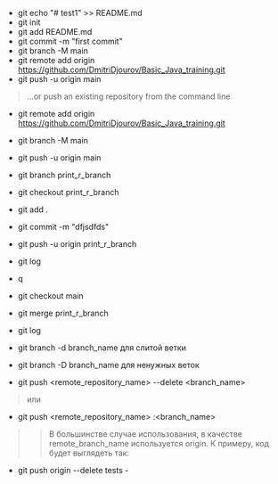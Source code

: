 +  git echo "# test1" >> README.md
+  git init
+  git add README.md
+  git commit -m "first commit"
+  git branch -M main
+  git remote add origin https://github.com/DmitriDjourov/Basic_Java_training.git
+  git push -u origin main
>  …or push an existing repository from the command line
+  git remote add origin https://github.com/DmitriDjourov/Basic_Java_training.git
+  git branch -M main
+  git push -u origin main



+  git branch print_r_branch
+  git checkout print_r_branch
+  git add .
+  git commit -m "dfjsdfds"
+  git push -u origin print_r_branch

+  git log
+  q

+  git checkout main
+  git merge print_r_branch
+  git log

+  git branch -d branch_name для слитой ветки 
+  git branch -D branch_name для ненужных веток


+  git push <remote_repository_name> --delete <branch_name>
>  или
+  git push <remote_repository_name> :<branch_name>

>>  В большинстве случае использования, в качестве remote_branch_name используется origin.
>> К примеру, код будет выглядеть так:
+ git push origin --delete tests    -
